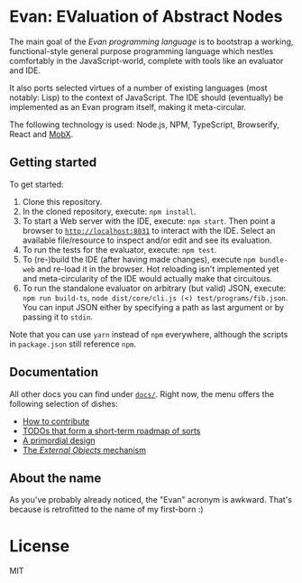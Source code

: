 # Evan: EValuation of Abstract Nodes

The main goal of the *Evan programming language* is to bootstrap a working, functional-style general purpose programming language which nestles comfortably in the JavaScript-world, complete with tools like an evaluator and IDE.

It also ports selected virtues of a number of existing languages (most notably: Lisp) to the context of JavaScript.
The IDE should (eventually) be implemented as an Evan program itself, making it meta-circular.

The following technology is used: Node.js, NPM, TypeScript, Browserify, React and [MobX](https://mobxjs.github.io/mobx/).


## Getting started

To get started:

1. Clone this repository.
2. In the cloned repository, execute: `npm install`.
3. To start a Web server with the IDE, execute: `npm start`.
	Then point a browser to [`http://localhost:8031`](http://localhost:8031) to interact with the IDE.
	Select an available file/resource to inspect and/or edit and see its evaluation.
4. To run the tests for the evaluator, execute: `npm test`.
5. To (re-)build the IDE (after having made changes), execute `npm bundle-web` and re-load it in the browser.
	Hot reloading isn't implemented yet and meta-circularity of the IDE would actually make that circuitous.
6. To run the standalone evaluator on arbitrary (but valid) JSON, execute: `npm run build-ts`, `node dist/core/cli.js (<) test/programs/fib.json`.
	You can input JSON either by specifying a path as last argument or by passing it to `stdin`.

Note that you can use `yarn` instead of `npm` everywhere, although the scripts in `package.json` still reference `npm`.


## Documentation

All other docs you can find under [`docs/`](./docs).
Right now, the menu offers the following selection of dishes:

* [How to contribute](./docs/contributing.md)
* [TODOs that form a short-term roadmap of sorts](./docs/todo.md)
* [A primordial design](./docs/design.md)
* [The _External Objects_ mechanism](./docs/external-objects.md)


## About the name

As you've probably already noticed, the "Evan" acronym is awkward.
That's because is retrofitted to the name of my first-born :)


# License

MIT


